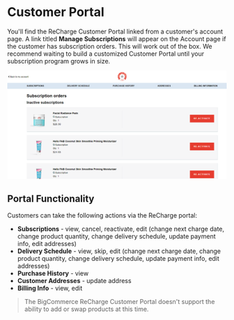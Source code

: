 # Customer Portal

You'll find the ReCharge Customer Portal linked from a customer's account page. A link titled **Manage Subscriptions** will appear on the Account page if the customer has subscription orders. This will work out of the box. We recommend waiting to build a customized Customer Portal until your subscription program grows in size.

![cust portal](assets/images/cust-portal.png)

## Portal Functionality

Customers can take the following actions via the ReCharge portal:
* **Subscriptions** - view, cancel, reactivate, edit (change next charge date, change product quantity, change delivery schedule, update payment info, edit addresses)
* **Delivery Schedule** - view, skip, edit (change next charge date, change product quantity, change delivery schedule, update payment info, edit addresses)
* **Purchase History** - view
* **Customer Addresses** - update address
* **Billing Info** - view, edit

> The BigCommerce ReCharge Customer Portal doesn't support the ability to add or swap products at this time.